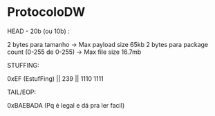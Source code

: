 # ProtocoloDW

HEAD -  20b (ou 10b) :

2 bytes para tamanho -> Max payload size 65kb
2 bytes para package count (0-255 de 0-255) -> Max file size 16.7mb 

STUFFING: 

0xEF (EstufFing) || 239 || 1110 1111

TAIL/EOP:

0xBAEBADA (Pq é legal e dá pra ler facil)
